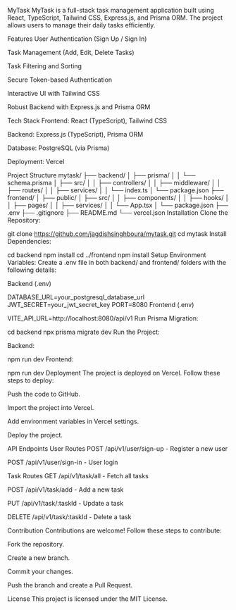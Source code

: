 MyTask
MyTask is a full-stack task management application built using React, TypeScript, Tailwind CSS, Express.js, and Prisma ORM. The project allows users to manage their daily tasks efficiently.

Features
User Authentication (Sign Up / Sign In)

Task Management (Add, Edit, Delete Tasks)

Task Filtering and Sorting

Secure Token-based Authentication

Interactive UI with Tailwind CSS

Robust Backend with Express.js and Prisma ORM

Tech Stack
Frontend: React (TypeScript), Tailwind CSS

Backend: Express.js (TypeScript), Prisma ORM

Database: PostgreSQL (via Prisma)

Deployment: Vercel

Project Structure
mytask/
├── backend/
│   ├── prisma/
│   │   └── schema.prisma
│   ├── src/
│   │   ├── controllers/
│   │   ├── middleware/
│   │   ├── routes/
│   │   ├── services/
│   │   └── index.ts
│   └── package.json
├── frontend/
│   ├── public/
│   ├── src/
│   │   ├── components/
│   │   ├── hooks/
│   │   ├── pages/
│   │   ├── services/
│   │   └── App.tsx
│   └── package.json
├── .env
├── .gitignore
├── README.md
└── vercel.json
Installation
Clone the Repository:

git clone https://github.com/jagdishsinghboura/mytask.git
cd mytask
Install Dependencies:

cd backend
npm install
cd ../frontend
npm install
Setup Environment Variables: Create a .env file in both backend/ and frontend/ folders with the following details:

Backend (.env)

DATABASE_URL=your_postgresql_database_url
JWT_SECRET=your_jwt_secret_key
PORT=8080
Frontend (.env)

VITE_API_URL=http://localhost:8080/api/v1
Run Prisma Migration:

cd backend
npx prisma migrate dev
Run the Project:

Backend:

npm run dev
Frontend:

npm run dev
Deployment
The project is deployed on Vercel. Follow these steps to deploy:

Push the code to GitHub.

Import the project into Vercel.

Add environment variables in Vercel settings.

Deploy the project.

API Endpoints
User Routes
POST /api/v1/user/sign-up - Register a new user

POST /api/v1/user/sign-in - User login

Task Routes
GET /api/v1/task/all - Fetch all tasks

POST /api/v1/task/add - Add a new task

PUT /api/v1/task/:taskId - Update a task

DELETE /api/v1/task/:taskId - Delete a task

Contribution
Contributions are welcome! Follow these steps to contribute:

Fork the repository.

Create a new branch.

Commit your changes.

Push the branch and create a Pull Request.

License
This project is licensed under the MIT License.
